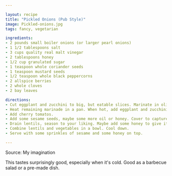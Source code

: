 ```yaml
---

layout: recipe
title: "Pickled Onions (Pub Style)"
image: Pickled-onions.jpg
tags: fancy, vegetarian

ingredients:
- 2 pounds small boiler onions (or larger pearl onions)
- 1 1/2 tablespoons salt
- 3 cups quality real malt vinegar
- 2 tablespoons honey
- 1/2 cup granulated sugar
- 1 teaspoon whole coriander seeds
- 1 teaspoon mustard seeds
- 1/2 teaspoon whole black peppercorns
- 2 allspice berries
- 2 whole cloves
- 2 bay leaves

directions:
- Cut eggplant and zucchini to big, but eatable slices. Marinate in olive oil, pepper and the flavouring sauce.
- Heat remaining marinade in a pan. When hot, add eggplant and zucchini and fry until golden brown.
- Add cherry tomatos.
- Add some sesame seeds, maybe some more oil or honey. Cover to capture heat.
- Drain lentils, season to your liking. Maybe add some honey to give it a sweet taste.
- Combine lentils and vegetables in a bowl. Cool down.
- Serve with some sprinkles of sesame and some honey on top.

---
```


Source: My imagination

This tastes surprisingly good, especially when it's cold.
Good as a barbecue salad or a pre-made dish.